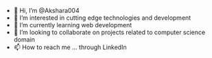 - 👋 Hi, I’m @Akshara004
- 👀 I’m interested in cutting edge technologies and development
- 🌱 I’m currently learning web development
- 💞️ I’m looking to collaborate on projects related to computer science domain
- 📫 How to reach me ... through LinkedIn

<!---
Akshara004/Akshara004 is a ✨ special ✨ repository because its `README.md` (this file) appears on your GitHub profile.
You can click the Preview link to take a look at your changes.
--->
